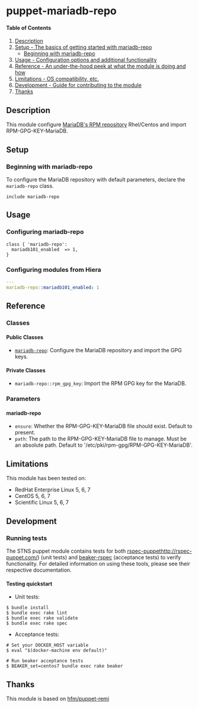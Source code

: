 # puppet-mariadb-repo

#### Table of Contents

1. [Description](#description)
1. [Setup - The basics of getting started with mariadb-repo](#setup)
    * [Beginning with mariadb-repo](#beginning-with-mariadb-repo)
1. [Usage - Configuration options and additional functionality](#usage)
1. [Reference - An under-the-hood peek at what the module is doing and how](#reference)
1. [Limitations - OS compatibility, etc.](#limitations)
1. [Development - Guide for contributing to the module](#development)
1. [Thanks](#thanks)

## Description

This module configure [MariaDB's RPM repository](http://downloads.mariadb.org/mariadb/repositories/) Rhel/Centos and import RPM-GPG-KEY-MariaDB.

## Setup

### Beginning with mariadb-repo

To configure the MariaDB repository with default parameters, declare the `mariadb-repo` class.

```puppet
include mariadb-repo
```

## Usage

### Configuring mariadb-repo

```puppet
class { 'mariadb-repo':
  mariadb101_enabled  => 1,
}
```

### Configuring modules from Hiera

```yaml
---
mariadb-repo::mariadb101_enabled: 1
```

## Reference

### Classes

#### Public Classes

- [`mariadb-repo`](#mariadb-repo):  Configure the MariaDB repository and import the GPG keys.

#### Private Classes

- `mariadb-repo::rpm_gpg_key`: Import the RPM GPG key for the MariaDB.

### Parameters

#### mariadb-repo

- `ensure`: Whether the RPM-GPG-KEY-MariaDB file should exist. Default to present.
- `path`: The path to the RPM-GPG-KEY-MariaDB file to manage. Must be an absolute path. Default to '/etc/pki/rpm-gpg/RPM-GPG-KEY-MariaDB'.

## Limitations

This module has been tested on:

- RedHat Enterprise Linux 5, 6, 7
- CentOS 5, 6, 7
- Scientific Linux 5, 6, 7

## Development

### Running tests

The STNS puppet module contains tests for both [rspec-puppet](http://rspec-puppet.com/)http://rspec-puppet.com/) (unit tests) and [beaker-rspec](https://github.com/puppetlabs/beaker-rspec) (acceptance tests) to verify functionality. For detailed information on using these tools, please see their respective documentation.

#### Testing quickstart

- Unit tests:

```console
$ bundle install
$ bundle exec rake lint
$ bundle exec rake validate
$ bundle exec rake spec
```

- Acceptance tests:

```console
# Set your DOCKER_HOST variable
$ eval "$(docker-machine env default)"

# Run beaker acceptance tests
$ BEAKER_set=centos7 bundle exec rake beaker
```

## Thanks

This module is based on [hfm/puppet-remi](https://github.com/hfm/puppet-remi)
